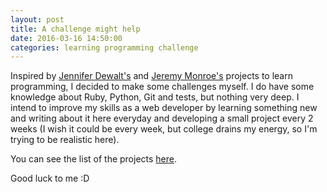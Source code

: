 ```yaml
---
layout: post
title: A challenge might help
date: 2016-03-16 14:50:00
categories: learning programming challenge
---
```


Inspired by [Jennifer Dewalt's](http://www.jenniferdewalt.com/) and [Jeremy Monroe's](https://medium.com/ruby-on-rails/how-i-finally-learned-rails-95e9b832675b#.xa03vm6x1) projects to learn programming, I decided to make some challenges myself. I do have some knowledge about Ruby, Python, Git and tests, but nothing very deep. I intend to improve my skills as a web developer by learning something new and writing about it here everyday and developing a small project every 2 weeks (I wish it could be every week, but college drains my energy, so I'm trying to be realistic here).

You can see the list of the projects [here](../projects).

Good luck to me :D